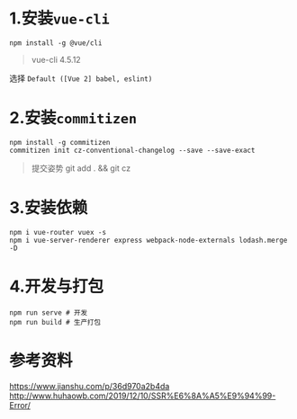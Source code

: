 # 1.安装`vue-cli`

```shell
npm install -g @vue/cli
```

> vue-cli 4.5.12

选择 `Default ([Vue 2] babel, eslint)`

# 2.安装`commitizen`

```shell
npm install -g commitizen
commitizen init cz-conventional-changelog --save --save-exact
```

> 提交姿势
> git add . && git cz

# 3.安装依赖

```shell
npm i vue-router vuex -s
npm i vue-server-renderer express webpack-node-externals lodash.merge -D
```

# 4.开发与打包

```shell
npm run serve # 开发
npm run build # 生产打包
```

# 参考资料

https://www.jianshu.com/p/36d970a2b4da
http://www.huhaowb.com/2019/12/10/SSR%E6%8A%A5%E9%94%99-Error/
